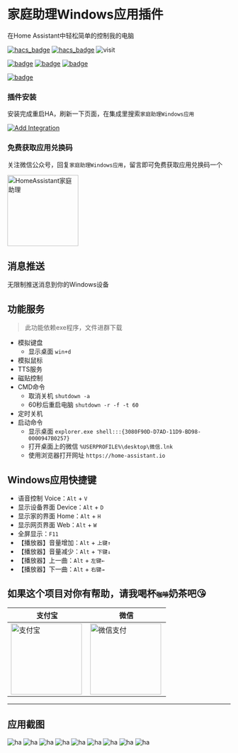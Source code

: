 # 家庭助理Windows应用插件

在Home Assistant中轻松简单的控制我的电脑

[![hacs_badge](https://img.shields.io/badge/Home-Assistant-%23049cdb)](https://www.home-assistant.io/)
[![hacs_badge](https://img.shields.io/badge/HACS-Custom-41BDF5.svg)](https://github.com/hacs/integration)
![visit](https://visitor-badge.laobi.icu/badge?page_id=shaonianzhentan.ha_windows&left_text=visit)

[![badge](https://img.shields.io/badge/Windows应用商店-家庭助理-blue?logo=windows&style=for-the-badge)](https://www.microsoft.com/zh-cn/store/productId/9n2jp5z9rxx2)
[![badge](https://img.shields.io/badge/Conversation-语音小助手-049cdb?logo=homeassistant&style=for-the-badge)](https://github.com/shaonianzhentan/conversation)
[![badge](https://img.shields.io/badge/ha_cloud_music-云音乐-ff0000?logo=homeassistant&style=for-the-badge)](https://github.com/shaonianzhentan/ha_cloud_music)

[![badge](https://img.shields.io/badge/QQ群-64185969-76beff?logo=tencentqq&style=for-the-badge)](https://qm.qq.com/cgi-bin/qm/qr?k=m4uDQuuAJCnCll6PuQZUnnJ0zEy7zuk2&jump_from=webapi&authKey=WTxRChNkBUDdVsTcYHeO8yb98Uu8WGJC3hxw53Il4PB7RgBTQ6StHa43MwZJtN5w)

### 插件安装

安装完成重启HA，刷新一下页面，在集成里搜索`家庭助理Windows应用`

[![Add Integration](https://my.home-assistant.io/badges/config_flow_start.svg)](https://my.home-assistant.io/redirect/config_flow_start?domain=ha_windows)

### 免费获取应用兑换码

关注微信公众号，回复`家庭助理Windows应用`，留言即可免费获取应用兑换码一个

<img src="https://github.com/shaonianzhentan/image/raw/main/ha_wechat/wechat-channel.png" height="160" alt="HomeAssistant家庭助理" title="HomeAssistant家庭助理"> 

## 消息推送

无限制推送消息到你的Windows设备

## 功能服务

> 此功能依赖exe程序，文件进群下载

- 模拟键盘
  - 显示桌面 `win+d`
- 模拟鼠标
- TTS服务
- 磁贴控制
- CMD命令
  - 取消关机 `shutdown -a`
  - 60秒后重启电脑 `shutdown -r -f -t 60`
- 定时关机
- 启动命令
  - 显示桌面 `explorer.exe shell:::{3080F90D-D7AD-11D9-BD98-0000947B0257}`
  - 打开桌面上的微信 `%USERPROFILE%\desktop\微信.lnk`
  - 使用浏览器打开网址 `https://home-assistant.io`

## Windows应用快捷键

- 语音控制 Voice：`Alt` + `V`
- 显示设备界面 Device：`Alt` + `D`
- 显示家的界面 Home：`Alt` + `H`
- 显示网页界面 Web：`Alt` + `W`
- 全屏显示：`F11`
- 【播放器】音量增加：`Alt` + `上键↑`
- 【播放器】音量减少：`Alt` + `下键↓`
- 【播放器】上一曲：`Alt` + `左键←`
- 【播放器】下一曲：`Alt` + `右键→`

## 如果这个项目对你有帮助，请我喝杯<del style="font-size: 14px;">咖啡</del>奶茶吧😘
|支付宝|微信|
|---|---|
<img src="https://github.com/shaonianzhentan/image/raw/main/ha_wechat/pay_alipay.png" align="left" height="160" alt="支付宝" title="支付宝">  |  <img src="https://github.com/shaonianzhentan/image/raw/main/ha_wechat/pay_wechat.png" align="left" height="160" alt="微信支付" title="微信">

---

## 应用截图

![ha](https://github.com/shaonianzhentan/image/raw/main/ha_windows/1.png)
![ha](https://github.com/shaonianzhentan/image/raw/main/ha_windows/2.png)
![ha](https://github.com/shaonianzhentan/image/raw/main/ha_windows/3.png)
![ha](https://github.com/shaonianzhentan/image/raw/main/ha_windows/4.png)
![ha](https://github.com/shaonianzhentan/image/raw/main/ha_windows/5.png)
![ha](https://github.com/shaonianzhentan/image/raw/main/ha_windows/6.png)
![ha](https://github.com/shaonianzhentan/image/raw/main/ha_windows/7.png)
![ha](https://github.com/shaonianzhentan/image/raw/main/ha_windows/8.png)
![ha](https://github.com/shaonianzhentan/image/raw/main/ha_windows/9.png)